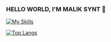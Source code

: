### HELLO WORLD, I'M MALIK SYNT 👋

[![My Skills](https://skillicons.dev/icons?i=c,react,nextjs,prisma,tailwind)](https://skillicons.dev)

[![Top Langs](https://github-readme-stats.vercel.app/api/top-langs/?username=maliksynt)](https://github.com/anuraghazra/github-readme-stats)
